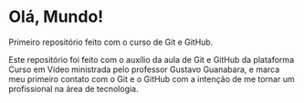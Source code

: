 # Olá, Mundo!
 Primeiro repositório feito com o curso de Git e GitHub. 

Este repositório foi feito com o auxílio da aula de Git e GitHub da plataforma Curso em Vídeo ministrada pelo professor Gustavo Guanabara, e marca meu primeiro contato com o Git e o GitHub com a intenção de me tornar um profissional na área de tecnologia. 
